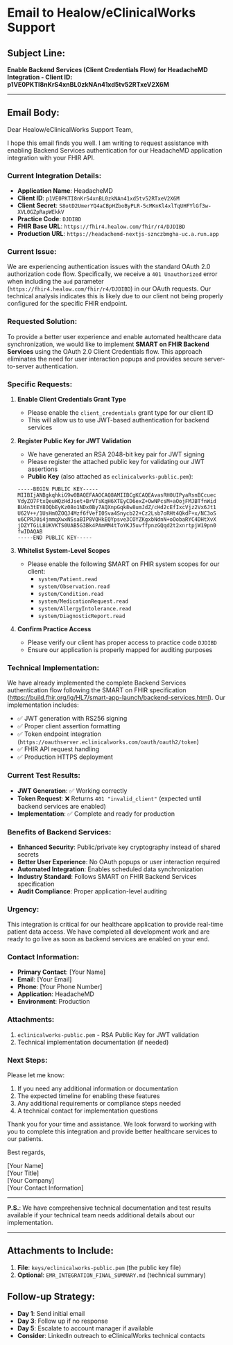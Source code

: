 # Email to Healow/eClinicalWorks Support

## Subject Line:
**Enable Backend Services (Client Credentials Flow) for HeadacheMD Integration - Client ID: p1VE0PKTI8nKrS4xnBL0zkNAn41xd5tv52RTxeV2X6M**

---

## Email Body:

Dear Healow/eClinicalWorks Support Team,

I hope this email finds you well. I am writing to request assistance with enabling Backend Services authentication for our HeadacheMD application integration with your FHIR API.

### **Current Integration Details:**
- **Application Name**: HeadacheMD
- **Client ID**: `p1VE0PKTI8nKrS4xnBL0zkNAn41xd5tv52RTxeV2X6M`
- **Client Secret**: `S8otD2UmerYQ4aCBpHZboByPLR-5cMKnKl4xlTqUHFYlGf3w-XVL0GZpRapWEkkV`
- **Practice Code**: `DJDIBD`
- **FHIR Base URL**: `https://fhir4.healow.com/fhir/r4/DJDIBD`
- **Production URL**: `https://headachemd-nextjs-sznczbmgha-uc.a.run.app`

### **Current Issue:**
We are experiencing authentication issues with the standard OAuth 2.0 authorization code flow. Specifically, we receive a `401 Unauthorized` error when including the `aud` parameter (`https://fhir4.healow.com/fhir/r4/DJDIBD`) in our OAuth requests. Our technical analysis indicates this is likely due to our client not being properly configured for the specific FHIR endpoint.

### **Requested Solution:**
To provide a better user experience and enable automated healthcare data synchronization, we would like to implement **SMART on FHIR Backend Services** using the OAuth 2.0 Client Credentials flow. This approach eliminates the need for user interaction popups and provides secure server-to-server authentication.

### **Specific Requests:**

1. **Enable Client Credentials Grant Type**
   - Please enable the `client_credentials` grant type for our client ID
   - This will allow us to use JWT-based authentication for backend services

2. **Register Public Key for JWT Validation**
   - We have generated an RSA 2048-bit key pair for JWT signing
   - Please register the attached public key for validating our JWT assertions
   - **Public Key** (also attached as `eclinicalworks-public.pem`):
   ```
   -----BEGIN PUBLIC KEY-----
   MIIBIjANBgkqhkiG9w0BAQEFAAOCAQ8AMIIBCgKCAQEAvasRH0UIPyaRsnBCcuec
   VdyZO7FtxQeuWQzHdJset+BrVTsKqH6XTEyCD6exZ+OwNPcsM+aOojFMJBTfnWid
   BU4n3tEY8OQbEyKz08o1NDx0By7AQXnpGqk8w8umJdZ/cHd2cEfIxcVjz2Vx6Jt1
   U62V++/1UsHm0ZOQJ4Mzf6fVefI0Sva4Snycb22+Cz2Lsb7oRHt4QkdF+x/NC3oS
   u6CPRJ0i4jmmqXwxNSsaBIP8VQHkEQYpsve3COYZKgxbNdnN+oOobaRYC4DHtXvX
   jDZYTGiL8UKVKTS0UAB5G3Bk4PAmMM4tToYKJ5uvffpnzGQqd2t2xnrtpjW19pn0
   fwIDAQAB
   -----END PUBLIC KEY-----
   ```

3. **Whitelist System-Level Scopes**
   - Please enable the following SMART on FHIR system scopes for our client:
     - `system/Patient.read`
     - `system/Observation.read`
     - `system/Condition.read`
     - `system/MedicationRequest.read`
     - `system/AllergyIntolerance.read`
     - `system/DiagnosticReport.read`

4. **Confirm Practice Access**
   - Please verify our client has proper access to practice code `DJDIBD`
   - Ensure our application is properly mapped for auditing purposes

### **Technical Implementation:**
We have already implemented the complete Backend Services authentication flow following the SMART on FHIR specification (https://build.fhir.org/ig/HL7/smart-app-launch/backend-services.html). Our implementation includes:

- ✅ JWT generation with RS256 signing
- ✅ Proper client assertion formatting
- ✅ Token endpoint integration (`https://oauthserver.eclinicalworks.com/oauth/oauth2/token`)
- ✅ FHIR API request handling
- ✅ Production HTTPS deployment

### **Current Test Results:**
- **JWT Generation**: ✅ Working correctly
- **Token Request**: ❌ Returns `401 "invalid_client"` (expected until backend services are enabled)
- **Implementation**: ✅ Complete and ready for production

### **Benefits of Backend Services:**
- **Enhanced Security**: Public/private key cryptography instead of shared secrets
- **Better User Experience**: No OAuth popups or user interaction required
- **Automated Integration**: Enables scheduled data synchronization
- **Industry Standard**: Follows SMART on FHIR Backend Services specification
- **Audit Compliance**: Proper application-level auditing

### **Urgency:**
This integration is critical for our healthcare application to provide real-time patient data access. We have completed all development work and are ready to go live as soon as backend services are enabled on your end.

### **Contact Information:**
- **Primary Contact**: [Your Name]
- **Email**: [Your Email]
- **Phone**: [Your Phone Number]
- **Application**: HeadacheMD
- **Environment**: Production

### **Attachments:**
1. `eclinicalworks-public.pem` - RSA Public Key for JWT validation
2. Technical implementation documentation (if needed)

### **Next Steps:**
Please let me know:
1. If you need any additional information or documentation
2. The expected timeline for enabling these features
3. Any additional requirements or compliance steps needed
4. A technical contact for implementation questions

Thank you for your time and assistance. We look forward to working with you to complete this integration and provide better healthcare services to our patients.

Best regards,

[Your Name]  
[Your Title]  
[Your Company]  
[Your Contact Information]

---

**P.S.**: We have comprehensive technical documentation and test results available if your technical team needs additional details about our implementation.

---

## **Attachments to Include:**
1. **File**: `keys/eclinicalworks-public.pem` (the public key file)
2. **Optional**: `EMR_INTEGRATION_FINAL_SUMMARY.md` (technical summary)

## **Follow-up Strategy:**
- **Day 1**: Send initial email
- **Day 3**: Follow up if no response
- **Day 5**: Escalate to account manager if available
- **Consider**: LinkedIn outreach to eClinicalWorks technical contacts
